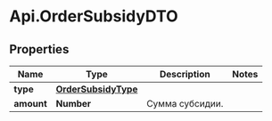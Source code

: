 # Api.OrderSubsidyDTO

## Properties

Name | Type | Description | Notes
------------ | ------------- | ------------- | -------------
**type** | [**OrderSubsidyType**](OrderSubsidyType.md) |  | 
**amount** | **Number** | Сумма субсидии. | 


